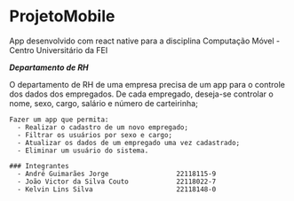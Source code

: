 # ProjetoMobile
App desenvolvido com react native para a disciplina Computação Móvel - Centro Universitário da FEI 

**_Departamento de RH_**

  O departamento de RH de uma empresa precisa de um app para o controle dos dados dos empregados. De cada empregado, deseja-se controlar o nome, sexo, cargo, salário e número de carteirinha;
```
Fazer um app que permita:
  - Realizar o cadastro de um novo empregado;
  - Filtrar os usuários por sexo e cargo;
  - Atualizar os dados de um empregado uma vez cadastrado;
  - Eliminar um usuário do sistema.
```

```
### Integrantes
  - André Guimarães Jorge                 22118115-9
  - João Victor da Silva Couto            22118022-7
  - Kelvin Lins Silva                     22118148-0
```
